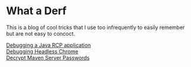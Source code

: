 # What a Derf
This is a blog of cool tricks that I use too infrequently to easily remember but are not easy to concoct.


[Debugging a Java RCP application](./debugging-java-rcp.md)  
[Debugging Headless Chrome](./debugging-headless-chrome.md)  
[Decrypt Maven Server Passwords](./decrypt-maven-server-passwords.md)  
